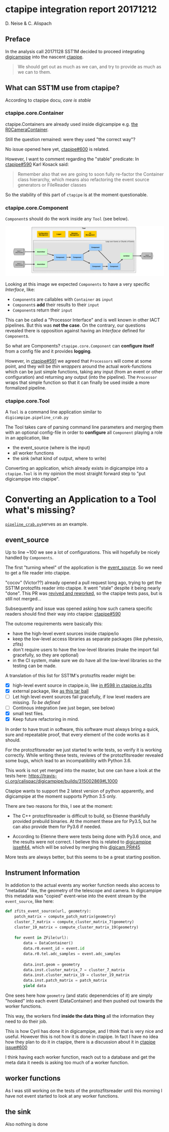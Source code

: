 # ctapipe integration report 20171212

D. Neise & C. Alispach

## Preface

In the analysis call 20171128 SST1M decided to proceed integrating [digicampipe](https://github.com/calispac/digicampipe) into the nascent [ctapipe](https://github.com/cta-observatory/ctapipe).

   > We should get out as much as we can,
   and try to provide as much as we can to them.

## What can SST1M use from ctapipe?

According to ctapipe docu, *core is stable*

### ctapipe.core.Container

ctapipe.Containers are already used inside digicampipe e.g. [the R0CameraContainer](https://github.com/calispac/digicampipe/blob/master/digicampipe/io/containers.py#L77).

Still the question remained: were they used "the correct way"?

No issue opened here yet, [ctapipe#600](https://github.com/cta-observatory/ctapipe/issues/600) is related.

However, I want to comment regarding the "stable" predicate:
In [ctapipe#590](https://github.com/cta-observatory/ctapipe/issues/590) Karl Kosack said:

> Remember also that we are going to soon fully re-factor the Container class hierarchy, which means also refactoring the event source generators or FileReader classes

So the stability of this part of `ctapipe` is at the moment questionable.

### ctapipe.core.Component

`Component`s should do the work inside any `Tool` (see below).

![](component.png)

Looking at this image we expected `Components` to have a very specific *Interface*, like:
 - `Component`s are callables with `Container` as `input`
 - `Component`s **add** their results to their `input`
 - `Component`s return their `input`

This can be called a "Processor Interface" and is well known in other IACT pipelines.
But this was **not the case**. On the contrary, our questions revealed there is
opposition against having an *Interface* defined for `Component`s.

So what are Components?
`ctapipe.core.Component` can **configure itself** from a config file and
it provides **logging**.

However, in
[ctapipe#591](https://github.com/cta-observatory/ctapipe/issues/591)
we agreed that `Processors` will come at some
point, and they will be *thin wrappers* around the actual work-functions which
can be just simple functions, taking any input (from an event or other
configuration) and returning any output (into the pipeline). The `Processor`
wraps that simple function so that it can finally be used inside a more
formalized pipeline.



### ctapipe.core.Tool

A `Tool` is a command line application similar to `digicampipe.pipeline_crab.py`

The Tool takes care of parsing command line parameters and merging them with
an optional config-file in order to **configure** all `Component` playing a role
in an application, like
 - the event_source (where is the input)
 - all worker functions
 - the sink (what kind of output, where to write)

Converting an application, which already exists in digicampipe into a `ctapipe.Tool`
is in my opinion the most straight forward step to "put digicampipe into ctapipe".

# Converting an Application to a Tool what's missing?

[`pipeline_crab.py`](https://github.com/calispac/digicampipe/blob/master/pipeline_crab.py)serves as an example.

## event_source

Up to line ~100 we see a lot of configurations. This will hopefully be nicely handled by `Components`.

The first "turning wheel" of the application is the [event_source](https://github.com/calispac/digicampipe/blob/master/pipeline_crab.py#L95). So we need to get a file reader into
ctapipe.

"cocov" (Victor??) already opened a pull request long ago, trying to get the SST1M protozfits reader into ctapipe. It went "stale" despite it being nearly "done".
This PR was [revived and reworked](https://github.com/cta-observatory/ctapipe/pull/598), so the ctapipe tests pass, but is still not merged...

Subsequently and issue was opened asking how such camera specific readers should find their way into ctapipe:
[ctapipe#590](https://github.com/cta-observatory/ctapipe/issues/590)

The outcome requirements were basically this:
- have the high-level event sources inside ctapipe/io
- keep the low-level access libraries as separate packages (like pyhessio, zfits)
- don't require users to have the low-level libraries (make the import fail gracefully, so they are optional)
- in the CI system, make sure we do have all the low-level libraries so the testing can be made.

A translation of this list for SST1M's protozfits reader might be:

- [x] high-level event source in ctapipe.io, like [in #598 in ctapipe.io.zfits](https://github.com/dneise/ctapipe/blob/3a8df3561a49d8eb777cc1b9eab56fd3f9cd459d/ctapipe/io/zfits.py#L29)
- [x] external package, like [as this tar ball](http://www.isdc.unige.ch/~lyard/repo/ProtoZFitsReader-0.42.Python3.5.Linux.x86_64.tar.gz)
- [ ] Let high level event sources fail gracefully, if low level readers are missing. *To be defined*
- [ ] Continous integration (we just began, see below)
- [x] small test files.
- [x] Keep future refactoring in mind.

In order to have trust in software, this software must always bring a quick, sure and repeatable proof, that every element of the code works as it should.

For the protozfitsreader we just started to write tests, so verify it is working correctly. While writing these tests, reviews of the protozfitsreader revealed some bugs, which lead to an incompatibility with Python 3.6.

This work is not yet merged into the master, but one can have a look at the tests here: https://travis-ci.org/calispac/digicampipe/builds/315002869#L1000

Ctapipe wants to support the 2 latest version of python apparently, and digicampipe at the moment supports Python 3.5 only.

There are two reasons for this, I see at the moment:

 - The C++ protozfitsreader is difficult to build, so Etienne thankfully provided prebuild binaries. At the moment these are for Py3.5, but he can also provide them for Py3.6 if needed.

 - According to Etienne there were tests being done with Py3.6 once, and the results were not correct. I believe this is related to
 [digicampipe isse#44](https://github.com/calispac/digicampipe/issues/44),
 which will be solved by merging this [digicam PR#45](https://github.com/calispac/digicampipe/pull/45)

More tests are always better, but this seems to be a great starting position.

## Instrument Information

In addiotion to the actual events any worker function needs also access to "metadata" like, the geometry of the telescope and camera. In digicampipe this metadata
was "copied" event-wise into the event stream by the `event_source`, like here:

```python
def zfits_event_source(url, geometry):
    patch_matrix = compute_patch_matrix(geometry)
    cluster_7_matrix = compute_cluster_matrix_7(geometry)
    cluster_19_matrix = compute_cluster_matrix_19(geometry)

    for event in ZFile(url):
        data = DataContainer()
        data.r0.event_id = event.id
        data.r0.tel.adc_samples = event.adc_samples

        data.inst.geom = geometry
        data.inst.cluster_matrix_7 = cluster_7_matrix
        data.inst.cluster_matrix_19 = cluster_19_matrix
        data.inst.patch_matrix = patch_matrix
        yield data
```

One sees here how `geometry` (and static depenendcies of it) are simply "hooked"
into each event (DataContainer) and then pushed out towards the worker functions.

This way, the workers find **inside the data thing** all the information they need
to do their job.

This is how Cyril has done it in digicampipe, and I think that is very nice and useful.
However this is not how it is done in ctapipe. In fact I have no idea how they
plan to do it in ctapipe, there is a discussion about it in [ctapipe issue#600](https://github.com/cta-observatory/ctapipe/issues/600)

I think having each worker function, reach out to a database and get the meta data it needs is asking too much of a worker function.

## worker functions

As I was still working on the tests of the protozfitsreader until this morning
I have not event started to look at any worker functions.

## the sink

Also nothing is done
